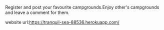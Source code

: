 Register and post your favourite campgrounds.Enjoy other's campgrounds and leave a comment for them.

website url:https://tranquil-sea-88536.herokuapp.com/
